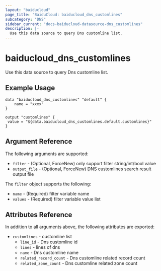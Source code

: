 ```yaml
---
layout: "baiducloud"
page_title: "BaiduCloud: baiducloud_dns_customlines"
subcategory: "DNS"
sidebar_current: "docs-baiducloud-datasource-dns_customlines"
description: |-
  Use this data source to query Dns customline list.
---
```


# baiducloud_dns_customlines

Use this data source to query Dns customline list.

## Example Usage

```hcl
data "baiducloud_dns_customlines" "default" {
	name = "xxxx"
}

output "customlines" {
 value = "${data.baiducloud_dns_customlines.default.customlines}"
}
```

## Argument Reference

The following arguments are supported:

* `filter` - (Optional, ForceNew) only support filter string/int/bool value
* `output_file` - (Optional, ForceNew) DNS customlines search result output file

The `filter` object supports the following:

* `name` - (Required) filter variable name
* `values` - (Required) filter variable value list

## Attributes Reference

In addition to all arguments above, the following attributes are exported:

* `customlines` - customline list
  * `line_id` - Dns customline id
  * `lines` - lines of dns 
  * `name` - Dns customline name
  * `related_record_count` - Dns customline related record count
  * `related_zone_count` - Dns customline related zone count



